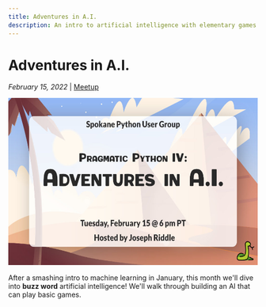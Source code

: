 ```yaml
---
title: Adventures in A.I.
description: An intro to artificial intelligence with elementary games
---
```



# Adventures in A.I.

_February 15, 2022_ | [Meetup](https://www.meetup.com/Python-Spokane/events/283533381/)

<img src="/img/adventures-in-ai.jpg" width="600" height="337.5">

After a smashing intro to machine learning in January, this month we'll dive into **buzz word** artificial intelligence! We'll walk through building an AI that can play basic games.

